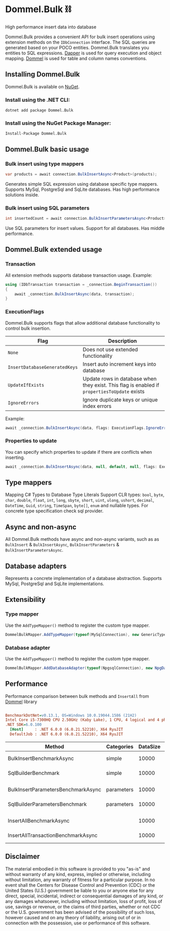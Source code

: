 # Dommel.Bulk ⛓
High performance insert data into database

Dommel.Bulk provides a convenient API for bulk insert operations using extension methods on the `IDbConnection` interface. The SQL queries are generated based on your POCO entities. Dommel.Bulk translates you entities to SQL expressions. [Dapper](https://github.com/StackExchange/Dapper) is used for query execution and object mapping. [Dommel](https://github.com/henkmollema/Dommel) is used for table and column names conventions.

## Installing Dommel.Bulk

Dommel.Bulk is available on [NuGet](https://www.nuget.org/packages/Dommel.Bulk).

### Install using the .NET CLI:
```
dotnet add package Dommel.Bulk
```

### Install using the NuGet Package Manager:
```
Install-Package Dommel.Bulk
```

## Dommel.Bulk basic usage

### Bulk insert using type mappers
```cs
var products = await connection.BulkInsertAsync<Product>(products);
```
Generates simple SQL expression using database specific type mappers. Supports MySql, PostgreSql and SqLite databases. Has high performance solutions inside.

### Bulk insert using SQL parameters
```cs
int insertedCount = await connection.BulkInsertParametersAsync<Product>(products);
```
Use SQL parameters for insert values. Support for all databases. Has middle performance.

## Dommel.Bulk extended usage

### Transaction
All extension methods supports database transaction usage. Example:
```csharp
using (IDbTransaction transaction = _connection.BeginTransaction())
{
    await _connection.BulkInsertAsync(data, transaction);
}
```
### ExecutionFlags
Dommel.Bulk supports flags that allow additional database functionality to control bulk insertion.

| Flag | Description                         |
|------|-------------------------------------|
| `None`   | Does not use extended functionality |
| `InsertDatabaseGeneratedKeys` | Insert auto increment keys into database |
| `UpdateIfExists` | Update rows in database when they exist. This flag is enabled if `propertiesToUpdate` exists |
| `IgnoreErrors` | Ignore duplicate keys or unique index errors |

Example:
```csharp
await _connection.BulkInsertAsync(data, flags: ExecutionFlags.IgnoreErrors);
```
### Properties to update
You can specify which properties to update if there are conflicts when inserting.
```csharp
await _connection.BulkInsertAsync(data, null, default, null, flags: ExecutionFlags.IgnoreErrors, nameof(Person.FirstName), nameof(Person.LastName));
```

## Type mappers
Mapping C# Types to Database Type Literals
Support CLR types: `bool`, `byte`, `char`, `double`, `float`, `int`, `long`, `sbyte`, `short`, `uint`, `ulong`, `ushort`, `decimal`, `DateTime`, `Guid`, `string`, `TimeSpan`, `byte[]`, `enum` and nullable types. For concrete type specification check sql provider.

## Async and non-async
All Dommel.Bulk methods have async and non-async variants, such as as `BulkInsert` & `BulkInsertAsync`, `BulkInsertParameters` & `BulkInsertParametersAsync`.

## Database adapters
Represents a concrete implementation of a database abstraction. Supports MySql, PostgreSql and SqLite implementations.

## Extensibility
### Type mapper
Use the `AddTypeMapper()` method to register the custom type mapper.
```cs
DommelBulkMapper.AddTypeMapper(typeof(MySqlConnection), new GenericTypeMapper<JsonElement>((e, tw) => tw.Write(e.ToString())));
```
### Database adapter
Use the `AddTypeMapper()` method to register the custom type mapper.
```csharp
DommelBulkMapper.AddDatabaseAdapter(typeof(NpgsqlConnection), new NpgDatabaseAdapter());
```

## Performance
Performance comparison between bulk methods and `InsertAll` from [Dommel](https://github.com/henkmollema/Dommel) library
``` ini

BenchmarkDotNet=v0.13.1, OS=Windows 10.0.19044.1586 (21H2)
Intel Core i5-7300HQ CPU 2.50GHz (Kaby Lake), 1 CPU, 4 logical and 4 physical cores
.NET SDK=6.0.100
  [Host]     : .NET 6.0.0 (6.0.21.52210), X64 RyuJIT
  DefaultJob : .NET 6.0.0 (6.0.21.52210), X64 RyuJIT


```
|                             Method | Categories | DataSize |       Mean |      Error |     StdDev | Ratio |       Gen 0 |       Gen 1 |     Gen 2 | Allocated |
|----------------------------------- |------------|----------|-----------:|-----------:|-----------:|------:|------------:|------------:|----------:|----------:|
|           BulkInsertBenchmarkAsync |     simple | 10000    | 1,989.8 ms |   86.79 ms |   45.39 ms |  1.00 |  13000.0000 |   5000.0000 | 1000.0000 |    273 MB |
|                SqlBuilderBenchmark |     simple | 10000    |   140.7 ms |   22.24 ms |   13.23 ms |  0.07 |  13000.0000 |   5000.0000 | 1000.0000 |    143 MB |
|                                    |            |          |            |            |            |       |             |             |           |           |
| BulkInsertParametersBenchmarkAsync | parameters | 10000    | 3,029.4 ms |   71.10 ms |   42.31 ms |  1.00 |  43000.0000 |  12000.0000 | 2000.0000 |    368 MB |
|      SqlBuilderParametersBenchmark | parameters | 10000    |   516.9 ms |   16.59 ms |   10.98 ms |  0.17 |  19000.0000 |   7000.0000 | 1000.0000 |    156 MB |
|                                    |            |          |            |            |            |       |             |             |           |           |
|            InsertAllBenchmarkAsync |            | 10000    |   107.21 s |   29.986 s |   19.834 s |       |  38000.0000 |   3000.0000 |         - |    114 MB |
| InsertAllTransactionBenchmarkAsync |            | 10000    |    15.98 s |    1.354 s |    0.896 s |       |  37000.0000 |   1000.0000 |         - |    113 MB |

## Disclaimer
The material embodied in this software is provided to you "as-is" and without warranty of any kind, express, implied or otherwise, including without limitation, any warranty of fitness for a particular purpose. In no event shall the Centers for Disease Control and Prevention (CDC) or the United States (U.S.) government be liable to you or anyone else for any direct, special, incidental, indirect or consequential damages of any kind, or any damages whatsoever, including without limitation, loss of profit, loss of use, savings or revenue, or the claims of third parties, whether or not CDC or the U.S. government has been advised of the possibility of such loss, however caused and on any theory of liability, arising out of or in connection with the possession, use or performance of this software.
